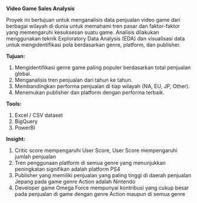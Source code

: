 **Video Game Sales Analysis**

Proyek ini bertujuan untuk menganalisis data penjualan video game dari berbagai wilayah di dunia untuk memahami tren pasar dan faktor-faktor yang memengaruhi kesuksesan suatu game. Analisis dilakukan menggunakan teknik Exploratory Data Analysis (EDA) dan visualisasi data untuk mengidentifikasi pola berdasarkan genre, platform, dan publisher.

**Tujuan:** 
1. Mengidentifikasi genre game paling populer berdasarkan total penjualan global.
2. Menganalisis tren penjualan dari tahun ke tahun.
3. Membandingkan performa penjualan di tiap wilayah (NA, EU, JP, Other).
4. Menemukan publisher dan platform dengan performa terbaik.

**Tools:**
1. Excel / CSV dataset
2. BigQuery
3. PowerBI

**Insight:** 
1. Critic score mempengaruhi User Score, User Score mempengaruhi jumlah
   penjualan
2. Tren penggunaan platform di semua genre yang menunjukkan peningkatan
   signifikan adalah platform PS4
3. Publisher yang memiliki penjualan yang paling tinggi di daerah penjualan
   Jepang pada game genre Action adalah Nintendo
4. Developer game Omega Force mempunyai kontribusi yang cukup besar pada
   penjualan di game dengan genre Action maupun di semua genre
  




